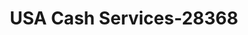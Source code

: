 ---
f_zip-code: 95667
f_state-code: CA
title: USA Cash Services-28368
f_phone: 530-295-3855
f_city-only: Placerville
f_address: 2857 Ray Lawyer Drive Placerville
f_location-unique-id: '28368'
slug: usa-cash-services-28368
updated-on: '2024-05-30T13:46:58.046Z'
created-on: '2024-05-30T13:36:59.803Z'
published-on: '2024-05-30T13:54:32.469Z'
f_city-state: cms/city/placerville-ca.md
f_company: cms/company/usa-cash-services.md
f_state: cms/state/california.md
layout: '[payday-loan].html'
tags: payday-loan
---